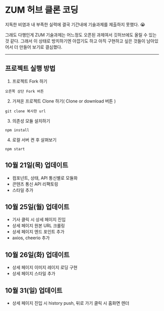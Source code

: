 # ZUM 허브 클론 코딩

지독한 비염과 내 부족한 실력에 결국 기간내에 기술과제를 제출하지 못했다. 😭

그래도 다행인게 ZUM 기술과제는 어느정도 오픈된 과제여서 깃허브에도 올릴 수 있는 것 같다. 그래서 이 상태로 방치하기엔 아깝기도 하고 아직 구현하고 싶은 것들이 남아있어서 더 만들어 보기로 결심했다.

---

## 프로젝트 실행 방법

1. 프로젝트 Fork 하기

```
오른쪽 상단 Fork 버튼
```

2. 가져온 프로젝트 Clone 하기( Clone or download 버튼 )

```shell
git clone 복사한 url
```

3. 의존성 모듈 설치하기

```shell
npm install
```

4. 로컬 서버 켠 후 살펴보기

```shell
npm start
```

## 10월 21일(목) 업데이트

- 컴포넌트, 상태, API 통신별로 모듈화
- 콘텐츠 통신 API 리팩토링
- 스타일 추가

## 10월 25일(월) 업데이트

- 기사 클릭 시 상세 페이지 진입
- 상세 페이지 원본 URL 크롤링
- 상세 페이지 엔드 포인트 추가
- axios, cheerio 추가

## 10월 26일(화) 업데이트

- 상세 페이지 이미지 레이지 로딩 구현
- 상세 페이지 스타일 추가

## 10월 31(일) 업데이트

- 상세 페이지 진입 시 history push, 뒤로 가기 클릭 시 홈화면 렌더
